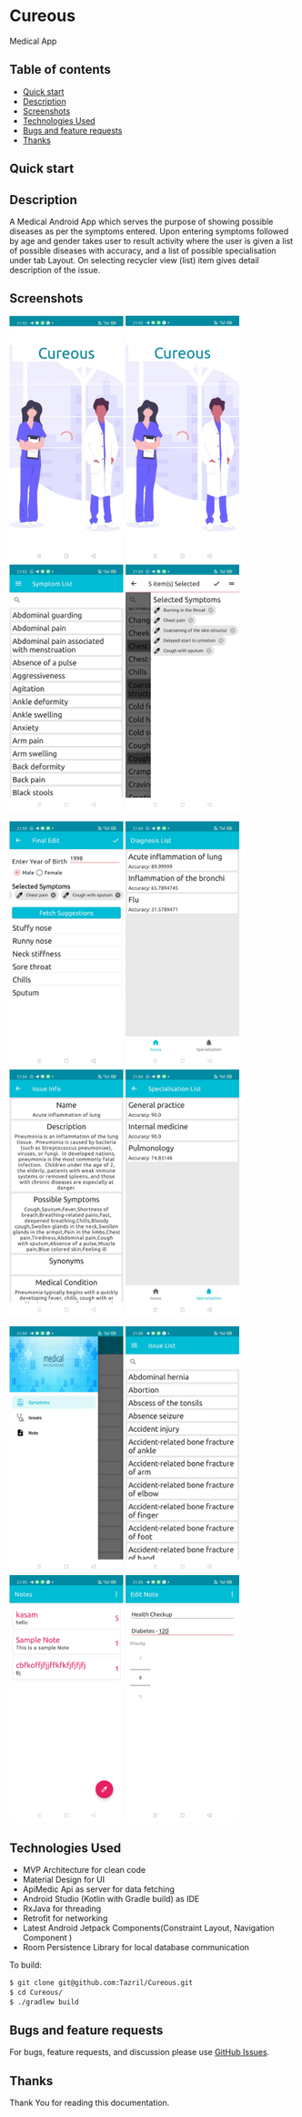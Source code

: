 # Cureous
Medical App

## Table of contents

- [Quick start](#quick-start)
- [Description](#description)
- [Screenshots](#screenshots)
- [Technologies Used](#technologies-used)
- [Bugs and feature requests](#bugs-and-feature-requests)
- [Thanks](#thanks)


## Quick start


## Description
A Medical Android App which serves the purpose of showing possible diseases as per the symptoms entered.
Upon entering symptoms followed by age and gender takes user to result activity where the user is given a list of possible diseases 
with accuracy, and a list of possible specialisation under tab Layout. On selecting recycler view (list) item gives detail description 
of the issue.

## Screenshots


<p float="left">
    <img src="/resources/cureous-demo.gif" width="200" />
    <img src="/resources/Screenshot_2020-04-11-21-02-09-02.jpg" width="200" />
    <img src="/resources/Screenshot_2020-04-11-21-02-18-93.jpg" width="200" />
     <img src="/resources/Screenshot_2020-04-11-21-03-32-52.jpg" width="200" />
</p>
<p float="left">
    <img src="/resources/Screenshot_2020-04-11-21-04-00-04.jpg" width="200" />
    <img src="/resources/Screenshot_2020-04-11-21-04-20-63.jpg" width="200" />
    <img src="/resources/Screenshot_2020-04-11-21-04-25-94.jpg" width="200" />
     <img src="/resources/Screenshot_2020-04-11-21-04-33-35.jpg" width="200" />
</p>
<p float="left">
    <img src="/resources/Screenshot_2020-04-11-21-04-59-46.jpg" width="200" />
    <img src="/resources/Screenshot_2020-04-11-21-05-03-99.jpg" width="200" />
    <img src="/resources/Screenshot_2020-04-11-21-05-20-87.jpg" width="200" />
     <img src="/resources/Screenshot_2020-04-11-21-06-48-89.jpg" width="200" />
</p>

## Technologies Used

- MVP Architecture for clean code
- Material Design for UI
- ApiMedic Api as server for data fetching
- Android Studio (Kotlin with Gradle build) as IDE
- RxJava for threading
- Retrofit for networking
- Latest Android Jetpack Components(Constraint Layout, Navigation Component )
- Room Persistence Library for local database communication

To build:

```bash
$ git clone git@github.com:Tazril/Cureous.git
$ cd Cureous/
$ ./gradlew build
```


## Bugs and feature requests
For bugs, feature requests, and discussion please use [GitHub Issues][issues].


## Thanks

Thank You for reading this documentation.



 [issues]: https://github.com/Tazril/Cureous/issues

